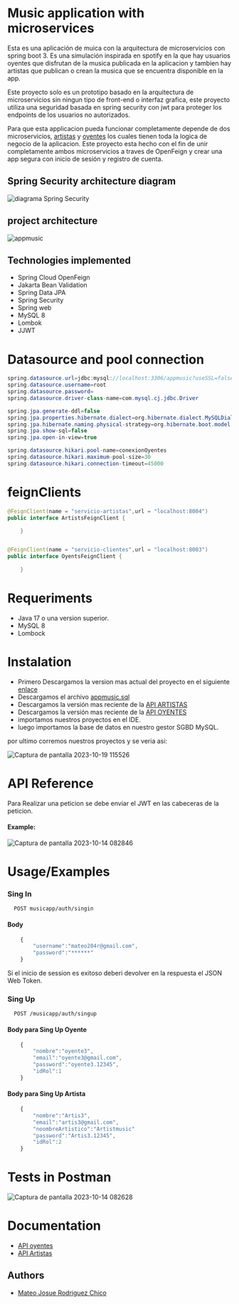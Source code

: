 # Music application with microservices

Esta es una aplicación de muica con la arquitectura de microservicios con spring boot 3. Es una simulación inspirada en spotify en la que hay usuarios oyentes que disfrutan de la musica publicada en la aplicacion y tambien hay artistas que publican o crean la musica que se encuentra disponible en la app.

Este proyecto solo es un prototipo basado en la arquitectura de microservicios sin ningun tipo de front-end o interfaz grafica, este proyecto utiliza una seguridad basada en spring security con jwt para proteger los endpoints de los usuarios no autorizados. 

Para que esta applicacion pueda funcionar completamente depende de dos microservicios, [artistas](https://github.com/MateoRodriguez0/api-artistas-jwt) y [oyentes](https://github.com/MateoRodriguez0/api-oyentes-jwt) los cuales tienen toda la logica de negocio de la aplicacion. Este proyecto esta hecho con el fin de unir completamente ambos microservicios a traves de OpenFeign y crear una app segura con inicio de sesión y registro de cuenta.

## Spring Security architecture diagram

![diagrama Spring Security](https://github.com/MateoRodriguez0/spring-security-jwt/assets/107595139/15187af2-b3c4-4bc4-a708-c2c1bfd0eecc)

## project architecture
![appmusic](https://github.com/MateoRodriguez0/spring-security-jwt/assets/107595139/b8786e08-489c-480b-b683-753e4bb83cc2)


## Technologies implemented

- Spring Cloud OpenFeign 
- Jakarta Bean Validation
- Spring Data JPA
- Spring Security
- Spring web
- MySQL 8
- Lombok
- JJWT


# Datasource and pool connection 
``` java
spring.datasource.url=jdbc:mysql://localhost:3306/appmusic?useSSL=false&serverTimezone=America/Bogota&AllowpublicKeyRetrieval=true
spring.datasource.username=root
spring.datasource.password=
spring.datasource.driver-class-name=com.mysql.cj.jdbc.Driver

spring.jpa.generate-ddl=false
spring.jpa.properties.hibernate.dialect=org.hibernate.dialect.MySQLDialect
spring.jpa.hibernate.naming.physical-strategy=org.hibernate.boot.model.naming.PhysicalNamingStrategyStandardImpl
spring.jpa.show-sql=false
spring.jpa.open-in-view=true

spring.datasource.hikari.pool-name=conexionOyentes
spring.datasource.hikari.maximum-pool-size=30
spring.datasource.hikari.connection-timeout=45000

```

# feignClients
```Java
@FeignClient(name = "servicio-artistas",url = "localhost:8004")
public interface ArtistsFeignClient {

    }


@FeignClient(name = "servicio-clientes",url = "localhost:8003")
public interface OyentsFeignClient {
	
    }
```

# Requeriments 
* Java 17 o una version superior.
* MySQL 8
* Lombock

# Instalation 
- Primero Descargamos la version mas actual del proyecto en el siguiente [enlace](https://github.com/MateoRodriguez0/spring-security-jwt/releases/tag/VERSION-FINAL-DOCUMENTADA)
- Descargamos el archivo [appmusic.sql](https://github.com/MateoRodriguez0/spring-security-jwt/blob/master/appmusic.sql) 
- Descargamos la versión mas reciente de la [API ARTISTAS](https://github.com/MateoRodriguez0/api-artistas-jwt)
- Descargamos la versión mas reciente de la [API OYENTES](https://github.com/MateoRodriguez0/api-oyentes-jwt)
- importamos nuestros proyectos en el IDE.
- luego importamos la base de datos en nuestro gestor SGBD MySQL.

por ultimo corremos nuestros proyectos y se veria asi: 

![Captura de pantalla 2023-10-19 115526](https://github.com/MateoRodriguez0/spring-security-jwt/assets/107595139/ab529611-3595-44bf-9ae4-93b1fd6c8b37)



# API Reference

Para Realizar una peticion se debe enviar el JWT en las cabeceras de la peticion.


#### Example: 

![Captura de pantalla 2023-10-14 082846](https://github.com/MateoRodriguez0/spring-security-jwt/assets/107595139/719e13f7-60e7-4361-b86f-06f7f45c4cc3)



# Usage/Examples

### Sing In

```http
  POST musicapp/auth/singin
```
#### Body
```javascript
    {
        "username":"mateo204r@gmail.com",
        "password":"******"
    }
```
Si el inicio de session es exitoso deberi devolver en la respuesta el JSON Web Token.

### Sing Up 


```http
  POST /musicapp/auth/singup
```
#### Body para Sing Up Oyente
```javascript
    {
        "nombre":"oyente3",
        "email":"oyente3@gmail.com",
        "password":"oyente3.12345",
        "idRol":1
    }
```

#### Body para Sing Up Artista
```javascript
    {
        "nombre":"Artis3",
        "email":"artis3@gmail.com",
        "noombreArtistico":"Artistmusic"
        "password":"Artis3.12345",
        "idRol":2
    }
```
# Tests in Postman

![Captura de pantalla 2023-10-14 082628](https://github.com/MateoRodriguez0/spring-security-jwt/assets/107595139/6ad25ec3-5be6-4467-877d-38f60a6d8519)




# Documentation

- [API oyentes](https://github.com/MateoRodriguez0/api-oyentes-jwt)
- [API Artistas](https://github.com/MateoRodriguez0/api-artistas-jwt)


## Authors

- [Mateo Josue Rodriguez Chico](https://github.com/MateoRodriguez0)

